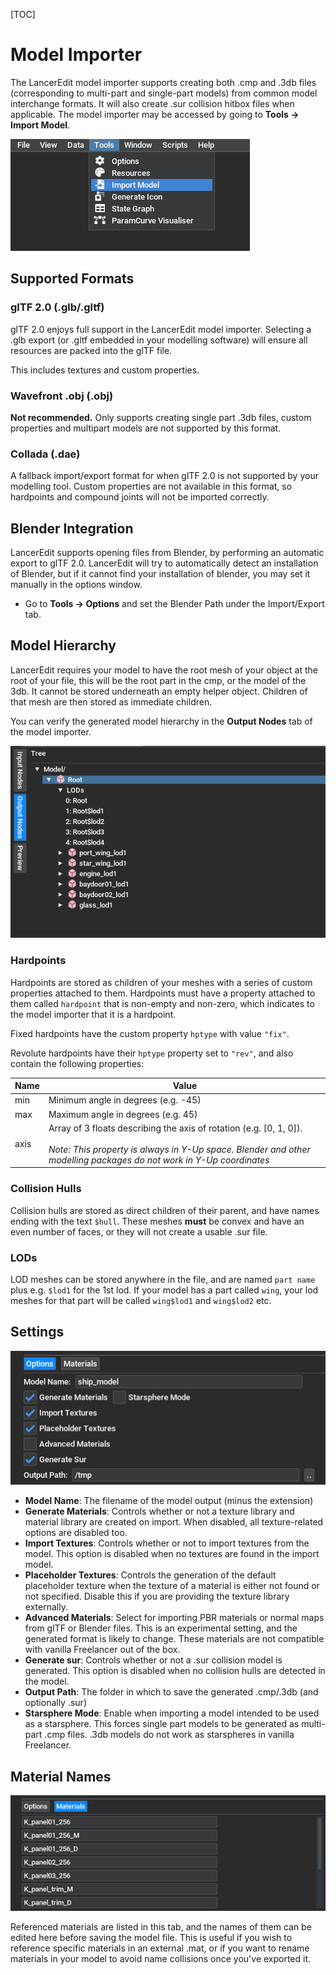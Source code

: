 [TOC]
# Model Importer

The LancerEdit model importer supports creating both .cmp and .3db files (corresponding to multi-part and single-part models) from common model interchange formats. It will also create .sur collision hitbox files when applicable. The model importer may be accessed by going to **Tools -> Import Model**.

![Menu Option](assets/modelimport-menu.png) 

## Supported Formats

### glTF 2.0 (.glb/.gltf)

glTF 2.0 enjoys full support in the LancerEdit model importer. Selecting a .glb export (or .gltf embedded in your modelling software) will ensure all resources are packed into the glTF file.

This includes textures and custom properties.

### Wavefront .obj (.obj)

**Not recommended.** Only supports creating single part .3db files, custom properties and multipart models are not supported by this format.

### Collada (.dae)

A fallback import/export format for when glTF 2.0 is not supported by your modelling tool. Custom properties are not available in this format, so hardpoints and compound joints will not be imported correctly.

## Blender Integration

LancerEdit supports opening files from Blender, by performing an automatic export to glTF 2.0. LancerEdit will try to automatically detect an installation of Blender, but if it cannot find your installation of blender, you may set it manually in the options window.

- Go to **Tools -> Options** and set the Blender Path under the Import/Export tab.

## Model Hierarchy

LancerEdit requires your model to have the root mesh of your object at the root of your file, this will be the root part in the cmp, or the model of the 3db. It cannot be stored underneath an empty helper object. Children of that mesh are then stored as immediate children.

You can verify the generated model hierarchy in the **Output Nodes** tab of the model importer.

![Model Hierarchy](assets/modelimport-hierarchy.png)

### Hardpoints

Hardpoints are stored as children of your meshes with a series of custom properties attached to them. Hardpoints must have a property attached to them called `hardpoint` that is non-empty and non-zero, which indicates to the model importer that it is a hardpoint.

Fixed hardpoints have the custom property `hptype` with value `"fix"`.

Revolute hardpoints have their `hptype` property set to `"rev"`, and also contain the following properties:

| Name | Value |
|-|-|
| min | Minimum angle in degrees (e.g. -45) |
| max | Maximum angle in degrees (e.g. 45) |
| axis | Array of 3 floats describing the axis of rotation (e.g. [0, 1, 0]). <br><br> *Note: This property is always in Y-Up space. Blender and other modelling packages do not work in Y-Up coordinates* |

### Collision Hulls

Collision hulls are stored as direct children of their parent, and have names ending with the text `$hull`. These meshes **must** be convex and have an even number of faces, or they will not create a usable .sur file.

### LODs

LOD meshes can be stored anywhere in the file, and are named `part name` plus e.g. `$lod1` for the 1st lod. If your model has a part called `wing`, your lod meshes for that part will be called `wing$lod1` and `wing$lod2` etc.

## Settings

![Importer Settings](assets/modelimport-settings.png)

- **Model Name**: The filename of the model output (minus the extension)
- **Generate Materials**: Controls whether or not a texture library and material library are created on import. When disabled, all texture-related options are disabled too.
- **Import Textures**: Controls whether or not to import textures from the model. This option is disabled when no textures are found in the import model.
- **Placeholder Textures**: Controls the generation of the default placeholder texture when the texture of a material is either not found or not specified. Disable this if you are providing the texture library externally.
- **Advanced Materials**: Select for importing PBR materials or normal maps from glTF or Blender files. This is an experimental setting, and the generated format is likely to change. These materials are not compatible with vanilla Freelancer out of the box.
- **Generate sur**: Controls whether or not a .sur collision model is generated. This option is disabled when no collision hulls are detected in the model.
- **Output Path**: The folder in which to save the generated .cmp/.3db (and optionally .sur)
- **Starsphere Mode**: Enable when importing a model intended to be used as a starsphere. This forces single part models to be generated as multi-part .cmp files. .3db models do not work as starspheres in vanilla Freelancer.

## Material Names

![Material Names](assets/modelimport-materials.png)

Referenced materials are listed in this tab, and the names of them can be edited here before saving the model file. This is useful if you wish to reference specific materials in an external .mat, or if you want to rename materials in your model to avoid name collisions once you've exported it.





